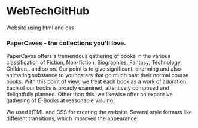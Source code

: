 # WebTechGitHub
<p>Website using html and css<p>
<h3>PaperCaves - the collections you'll love.</h3>
<p>
PaperCaves offers a tremendous gathering of books in the various classification of Fiction, Non-fiction, Biographies, Fantasy, Technology, Children.. and so on. Our point is to give significant, charming and also animating substance to youngsters that go much past their normal course books. With this point of view, we treat each book as a work of adoration. Each of our books is broadly examined, attentively composed and delightfully planned. Other than this, we likewise offer an expansive gathering of E-Books at reasonable valuing.
</p>
We used HTML and CSS for creating the website. Several style formats like different transitions, which improved the appearance.
